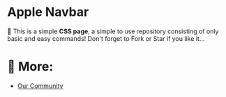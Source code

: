 # Apple Navbar
:apple: This is a simple **CSS page**, a simple to use repository consisting of only basic and easy commands! Don't forget to Fork or Star if you like it...

# 📝 More:
- <a href="https://github.com/KaguwoNetwork"> Our Community </a>

